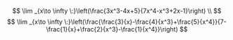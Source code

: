 

$$
\lim _{x\to \infty \:}\left(\frac{3x^3-4x+5}{7x^4-x^3+2x-1}\right) \\
$$
$$
\lim _{x\to \infty \:}\left(\frac{\frac{3}{x}-\frac{4}{x^3}+\frac{5}{x^4}}{7-\frac{1}{x}+\frac{2}{x^3}-\frac{1}{x^4}}\right)
$$
<!--stackedit_data:
eyJoaXN0b3J5IjpbLTE3MjQ3NTMzLDc2NDkyNzg2NCwxNTM1Nj
YyNzIxLDExNjcxNzIwNDJdfQ==
-->